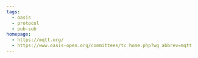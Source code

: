```yaml
---
tags:
  - oasis
  - protocol
  - pub-sub
homepage:
  - https://mqtt.org/
  - https://www.oasis-open.org/committees/tc_home.php?wg_abbrev=mqtt
---
```


